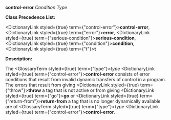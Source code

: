 **control-error** *Condition Type* 



**Class Precedence List:** 



<DictionaryLink styled={true} term={"control-error"}><b>control-error</b></DictionaryLink>, <DictionaryLink styled={true} term={"error"}><b>error</b></DictionaryLink>, <DictionaryLink styled={true} term={"serious-condition"}><b>serious-condition</b></DictionaryLink>, <DictionaryLink styled={true} term={"condition"}><b>condition</b></DictionaryLink>, <DictionaryLink styled={true} term={"t"}><b>t</b></DictionaryLink> 



**Description:** 



The <GlossaryTerm styled={true} term={"type"}><i>type</i></GlossaryTerm> <DictionaryLink styled={true} term={"control-error"}><b>control-error</b></DictionaryLink> consists of error conditions that result from invalid dynamic transfers of control in a program. The errors that result from giving <DictionaryLink styled={true} term={"throw"}><b>throw</b></DictionaryLink> a tag that is not active or from giving <DictionaryLink styled={true} term={"go"}><b>go</b></DictionaryLink> or <DictionaryLink styled={true} term={"return-from"}><b>return-from</b></DictionaryLink> a tag that is no longer dynamically available are of <GlossaryTerm styled={true} term={"type"}><i>type</i></GlossaryTerm> <DictionaryLink styled={true} term={"control-error"}><b>control-error</b></DictionaryLink>. 



